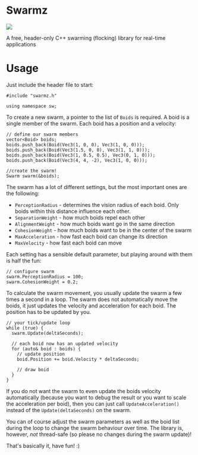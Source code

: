 # Swarmz

<a href="http://unlicense.org/"><img src="https://img.shields.io/badge/license-Public%20Domain-blue.svg"></a>

A free, header-only C++ swarming (flocking) library for real-time applications

# Usage

Just include the header file to start:
```
#include "swarmz.h"

using namespace sw;
```

To create a new swarm, a pointer to the list of `Boids` is required.
A boid is a single member of the swarm.
Each boid has a position and a velocity: 

```
// define our swarm members
vector<Boid> boids;
boids.push_back(Boid(Vec3(1, 0, 0), Vec3(1, 0, 0)));
boids.push_back(Boid(Vec3(1.5, 0, 0), Vec3(1, 1, 0)));
boids.push_back(Boid(Vec3(1, 0.5, 0.5), Vec3(0, 1, 0)));
boids.push_back(Boid(Vec3(4, 4, -2), Vec3(1, 0, 0)));

//create the swarm!
Swarm swarm(&boids);
```

The swarm has a lot of different settings, but the most important ones are the following:
* `PerceptionRadius` - determines the vision radius of each boid. Only boids within this distance influence each other.
* `SeparationWeight` - how much boids repel each other
* `AlignmentWeight` - how much boids want go in the same direction
* `CohesionWeight` - how much boids want to be in the center of the swarm
* `MaxAcceleration` - how fast each boid can change its direction
* `MaxVelocity` - how fast each boid can move

Each setting has a sensible default parameter, but playing around with them is half the fun:

```
// configure swarm
swarm.PerceptionRadius = 100;
swarm.CohesionWeight = 0.2;
```


To calculate the swarm movement, you usually update the swarm a few times a second in a loop.
The swarm does not automatically move the boids, it just updates the velocity and acceleration for each boid.
The position has to be updated by you.

```
// your tick/update loop
while (true) {
  swarm.Update(deltaSeconds);
  
  // each boid now has an updated velocity
  for (auto& boid : boids) {
    // update position
    boid.Position += boid.Velocity * deltaSeconds;
    
    // draw boid
  }
}
```

If you do not want the swarm to even update the boids velocity automatically (because you want to debug the result or you want to scale the acceleration per boid), then you can just call `UpdateAcceleration()` instead of the `Update(deltaSeconds)` on the swarm.

You can of course adjust the swarm parameters as well as the boid list during the loop to change the swarm behaviour over time.
The library is, however, *not* thread-safe (so please no changes during the swarm update)!

That's basically it, have fun! :)
